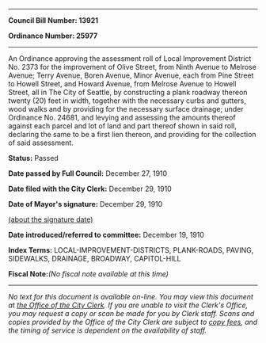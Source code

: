 

********

**Council Bill Number: 13921**
   
**Ordinance Number: 25977**
********

 An Ordinance approving the assessment roll of Local Improvement District No. 2373 for the improvement of Olive Street, from Ninth Avenue to Melrose Avenue; Terry Avenue, Boren Avenue, Minor Avenue, each from Pine Street to Howell Street, and Howard Avenue, from Melrose Avenue to Howell Street, all in The City of Seattle, by constructing a plank roadway thereon twenty (20) feet in width, together with the necessary curbs and gutters, wood walks and by providing for the necessary surface drainage; under Ordinance No. 24681, and levying and assessing the amounts thereof against each parcel and lot of land and part thereof shown in said roll, declaring the same to be a first lien thereon, and providing for the collection of said assessment.

**Status:** Passed
   
**Date passed by Full Council:** December 27, 1910
   
**Date filed with the City Clerk:** December 29, 1910
   
**Date of Mayor's signature:** December 29, 1910
   
[(about the signature date)](/~public/approvaldate.htm)
   
   
   
**Date introduced/referred to committee:** December 19, 1910
   
   
**Index Terms:** LOCAL-IMPROVEMENT-DISTRICTS, PLANK-ROADS, PAVING, SIDEWALKS, DRAINAGE, BROADWAY, CAPITOL-HILL

**Fiscal Note:**_(No fiscal note available at this time)_
********

_No text for this document is available on-line. You may view this document at [the Office of the City Clerk](http://www.seattle.gov/leg/clerk/contactUs.htm). If you are unable to visit the Clerk's Office, you may request a copy or scan be made for you by Clerk staff. Scans and copies provided by the Office of the City Clerk are subject to [copy fees](http://clerk.seattle.gov/~public/clerkfees.htm), and the timing of service is dependent on the availability of staff._

